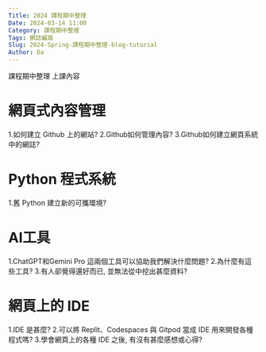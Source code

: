 ```yaml
---
Title: 2024 課程期中整理
Date: 2024-03-14 11:00
Category: 課程期中整理
Tags: 網誌編寫
Slug: 2024-Spring-課程期中整理-blog-tutorial
Author: Da
---
```


課程期中整理 上課內容

<!-- PELICAN_END_SUMMARY -->

# 網頁式內容管理
1.如何建立 Github 上的網站?
2.Github如何管理內容?
3.Github如何建立網頁系統中的網誌?

# Python 程式系統
1.舊 Python 建立新的可攜環境?

# AI工具
1.ChatGPT和Gemini Pro 這兩個工具可以協助我們解決什麼問題?
2.為什麼有這些工具?
3.有人卻覺得還好而已, 並無法從中挖出甚麼資料?

# 網頁上的 IDE
1.IDE 是甚麼?
2.可以將 Replit、Codespaces 與 Gitpod 當成 IDE 用來開發各種程式嗎?
3.學會網頁上的各種 IDE 之後, 有沒有甚麼感想或心得?